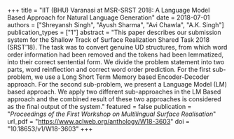 +++
title = "IIT (BHU) Varanasi at MSR-SRST 2018: A Language Model Based Approach for Natural Language Generation"
date = 2018-07-01
authors = ["Shreyansh Singh", "Ayush Sharma", "Avi Chawla", "A.K. Singh"]
publication_types = ["1"]
abstract = "This paper describes our submission system for the Shallow Track of Surface Realization Shared Task 2018 (SRST′18). The task was to convert genuine UD structures, from which word order information had been removed and the tokens had been lemmatized, into their correct sentential form. We divide the problem statement into two parts, word reinflection and correct word order prediction. For the first sub-problem, we use a Long Short Term Memory based Encoder-Decoder approach. For the second sub-problem, we present a Language Model (LM) based approach. We apply two different sub-approaches in the LM Based approach and the combined result of these two approaches is considered as the final output of the system."
featured = false
publication = "*Proceedings of the First Workshop on Multilingual Surface Realisation*"
url_pdf = "https://www.aclweb.org/anthology/W18-3603"
doi = "10.18653/v1/W18-3603"
+++

